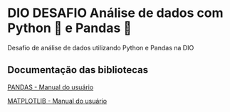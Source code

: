 # DIO DESAFIO Análise de dados com Python 🐍 e Pandas 🐼
Desafio de análise de dados utilizando Python e Pandas na DIO

## Documentação das bibliotecas
[PANDAS - Manual do usuário](https://pandas.pydata.org/docs/user_guide/index.html)

[MATPLOTLIB - Manual do usuário](https://matplotlib.org/stable/users/index.html)
